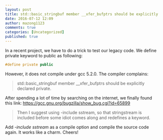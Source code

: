 ```yaml
---
layout: post
title: std::basic_stringbuf member __xfer_bufptrs should be explicitly declared private
date: 2016-07-12 12:09
author: mazong1123
comments: true
categories: [Uncategorized]
published: true
---
```

In a recent project, we have to do a trick to test our legacy code. We define private keyword to public as following:

```cpp
#define private public
```

However, it does not compile under gcc 5.2.0. The compiler complains:

> std::basic_stringbuf member __xfer_bufptrs should be explicitly declared private.

After spending a lot of time by searching on the internet, we finally found this link:
https://gcc.gnu.org/bugzilla/show_bug.cgi?id=65899

> Then I suggest using -include sstream, so that stringstream is included before some idiot comes along and redefines a keyword.

Add *-include sstream* as a compile option and compile the source code again. It works like a charm. Cheers!

